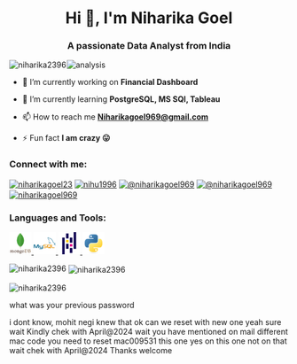 <h1 align="center">Hi 👋, I'm Niharika Goel</h1>
<h3 align="center">A passionate Data Analyst from India</h3>

<img align="right" alt="analysis" width="400" src="https://sithcomputers.com/wp-content/uploads/2023/03/Data-Science.gif">

<p align="left"> <img src="https://komarev.com/ghpvc/?username=niharika2396&label=Profile%20views&color=0e75b6&style=flat" alt="niharika2396" /> </p>

- 🔭 I’m currently working on **Financial Dashboard**

- 🌱 I’m currently learning **PostgreSQL, MS SQl, Tableau**

- 📫 How to reach me **Niharikagoel969@gmail.com**

- ⚡ Fun fact **I am crazy 😛**

<h3 align="left">Connect with me:</h3>
<p align="left">
<a href="https://linkedin.com/in/niharikagoel23" target="blank"><img align="center" src="https://raw.githubusercontent.com/rahuldkjain/github-profile-readme-generator/master/src/images/icons/Social/linked-in-alt.svg" alt="niharikagoel23" height="30" width="40" /></a>
<a href="https://kaggle.com/nihu1996" target="blank"><img align="center" src="https://raw.githubusercontent.com/rahuldkjain/github-profile-readme-generator/master/src/images/icons/Social/kaggle.svg" alt="nihu1996" height="30" width="40" /></a>
<a href="https://www.hackerrank.com/@niharikagoel969" target="blank"><img align="center" src="https://raw.githubusercontent.com/rahuldkjain/github-profile-readme-generator/master/src/images/icons/Social/hackerrank.svg" alt="@niharikagoel969" height="30" width="40" /></a>
<a href="https://www.hackerearth.com/@niharikagoel969" target="blank"><img align="center" src="https://raw.githubusercontent.com/rahuldkjain/github-profile-readme-generator/master/src/images/icons/Social/hackerearth.svg" alt="@niharikagoel969" height="30" width="40" /></a>
<a href="https://auth.geeksforgeeks.org/user/niharikagoel969" target="blank"><img align="center" src="https://raw.githubusercontent.com/rahuldkjain/github-profile-readme-generator/master/src/images/icons/Social/geeks-for-geeks.svg" alt="niharikagoel969" height="30" width="40" /></a>
</p>

<h3 align="left">Languages and Tools:</h3>
<p align="left"> <a href="https://www.mongodb.com/" target="_blank" rel="noreferrer"> <img src="https://raw.githubusercontent.com/devicons/devicon/master/icons/mongodb/mongodb-original-wordmark.svg" alt="mongodb" width="40" height="40"/> </a> <a href="https://www.mysql.com/" target="_blank" rel="noreferrer"> <img src="https://raw.githubusercontent.com/devicons/devicon/master/icons/mysql/mysql-original-wordmark.svg" alt="mysql" width="40" height="40"/> </a> <a href="https://pandas.pydata.org/" target="_blank" rel="noreferrer"> <img src="https://raw.githubusercontent.com/devicons/devicon/2ae2a900d2f041da66e950e4d48052658d850630/icons/pandas/pandas-original.svg" alt="pandas" width="40" height="40"/> </a> <a href="https://www.python.org" target="_blank" rel="noreferrer"> <img src="https://raw.githubusercontent.com/devicons/devicon/master/icons/python/python-original.svg" alt="python" width="40" height="40"/> </a> </p>

<p><img align="left" src="https://github-readme-stats.vercel.app/api/top-langs?username=niharika2396&show_icons=true&locale=en&layout=compact" alt="niharika2396" /></p>

<p>&nbsp;<img align="center" src="https://github-readme-stats.vercel.app/api?username=niharika2396&show_icons=true&locale=en" alt="niharika2396" /></p>

<p><img align="center" src="https://github-readme-streak-stats.herokuapp.com/?user=niharika2396&" alt="niharika2396" /></p>

what was your previous password

i dont know, mohit negi knew that
ok 
can we reset with new one 
yeah sure
wait
Kindly chek with April@2024
wait you have mentioned on mail different mac code
you need to reset mac009531 this one
yes on this one not on that
wait
chek with April@2024
Thanks
welcome
